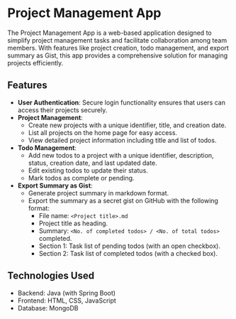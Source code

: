 # Project Management App

The Project Management App is a web-based application designed to simplify project management tasks and facilitate collaboration among team members. With features like project creation, todo management, and export summary as Gist, this app provides a comprehensive solution for managing projects efficiently.

## Features

- **User Authentication**: Secure login functionality ensures that users can access their projects securely.
- **Project Management**:
  - Create new projects with a unique identifier, title, and creation date.
  - List all projects on the home page for easy access.
  - View detailed project information including title and list of todos.
- **Todo Management**:
  - Add new todos to a project with a unique identifier, description, status, creation date, and last updated date.
  - Edit existing todos to update their status.
  - Mark todos as complete or pending.
- **Export Summary as Gist**:
  - Generate project summary in markdown format.
  - Export the summary as a secret gist on GitHub with the following format:
    - File name: `<Project title>.md`
    - Project title as heading.
    - Summary: `<No. of completed todos> / <No. of total todos>` completed.
    - Section 1: Task list of pending todos (with an open checkbox).
    - Section 2: Task list of completed todos (with a checked box).
   
## Technologies Used
- Backend: Java (with Spring Boot)
- Frontend: HTML, CSS, JavaScript
- Database: MongoDB

